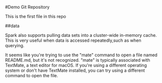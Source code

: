 #Demo Git Repository

This is the first file in this repo

##data


Spark also supports pulling data sets into a cluster-wide in-memory cache. This is very useful when data is accessed repeatedly,such as when querying.

It seems like you're trying to use the "mate" command to open a file named README.md, but it's not recognized. "mate" is typically associated with TextMate, a text editor for macOS. If you're using a different operating system or don't have TextMate installed, you can try using a different command to open the file.
